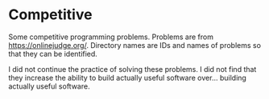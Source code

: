 # Competitive

Some competitive programming problems. Problems are from https://onlinejudge.org/.
Directory names are IDs and names of problems so that they can be identified.

I did not continue the practice of solving these problems. I did not find that they increase the ability to build actually useful software over... building actually useful software.
